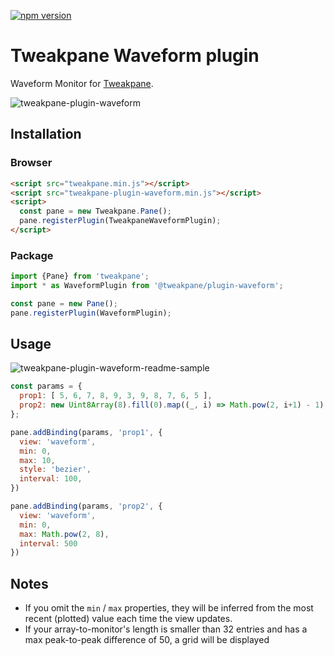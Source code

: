 [![npm version](https://badge.fury.io/js/tweakpane-plugin-waveform.svg)](https://badge.fury.io/js/tweakpane-plugin-waveform)

# Tweakpane Waveform plugin

Waveform Monitor for [Tweakpane][tweakpane].

![tweakpane-plugin-waveform](https://user-images.githubusercontent.com/38029550/200271366-554d49f7-171a-4e85-beee-08b9b3a12bd5.png)

## Installation

### Browser
```html
<script src="tweakpane.min.js"></script>
<script src="tweakpane-plugin-waveform.min.js"></script>
<script>
  const pane = new Tweakpane.Pane();
  pane.registerPlugin(TweakpaneWaveformPlugin);
</script>
```

### Package

```js
import {Pane} from 'tweakpane';
import * as WaveformPlugin from '@tweakpane/plugin-waveform';

const pane = new Pane();
pane.registerPlugin(WaveformPlugin);
```

## Usage

![tweakpane-plugin-waveform-readme-sample](https://user-images.githubusercontent.com/38029550/200271415-5abf541d-6454-4df4-bd03-f09729a397d3.png)

```js
const params = {
  prop1: [ 5, 6, 7, 8, 9, 3, 9, 8, 7, 6, 5 ],
  prop2: new Uint8Array(8).fill(0).map((_, i) => Math.pow(2, i+1) - 1),
};

pane.addBinding(params, 'prop1', {
  view: 'waveform',
  min: 0,
  max: 10,
  style: 'bezier',
  interval: 100,
})

pane.addBinding(params, 'prop2', {
  view: 'waveform',
  min: 0,
  max: Math.pow(2, 8),
  interval: 500
})
```

## Notes 

- If you omit the `min` / `max` properties, they will be inferred from the most recent (plotted) value each time the view updates.
- If your array-to-monitor's length is smaller than 32 entries and has a max peak-to-peak difference of 50, a grid will be displayed

[tweakpane]: https://github.com/cocopon/tweakpane/
